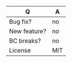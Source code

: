 | Q               | A
| --------------- | ---
| Bug fix?        | no|yes
| New feature?    | no|yes
| BC breaks?      | no|yes
| License         | MIT
